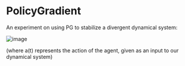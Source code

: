 # PolicyGradient
An experiment on using PG to stabilize a divergent dynamical system:

![image](https://github.com/BoccheseGiacomo/PolicyGradient/assets/104854120/c2baef06-a3ea-4215-acc8-4af3be6a6757)

(where a(t) represents the action of the agent, given as an input to our dynamical system)

